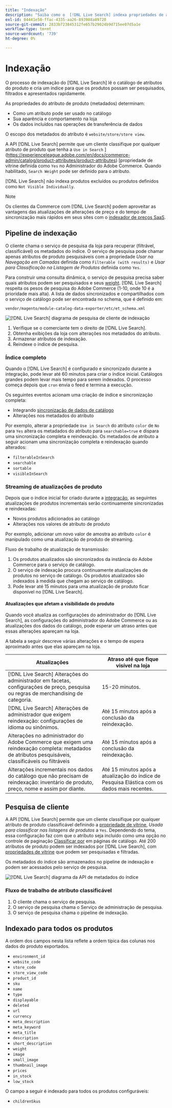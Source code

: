 ```yaml
---
title: "Indexação"
description: "Saiba como o  [!DNL Live Search] indexa propriedades de atributo de produto."
exl-id: 04441e58-ffac-4335-aa26-893988a89720
source-git-commit: 2833b723845312fe657b29024b9d715ee07d5a1e
workflow-type: tm+mt
source-wordcount: '739'
ht-degree: 0%

---
```


# Indexação

O processo de indexação do [!DNL Live Search] lê o catálogo de atributos do produto e cria um índice para que os produtos possam ser pesquisados, filtrados e apresentados rapidamente.

As propriedades do atributo de produto (metadados) determinam:

* Como um atributo pode ser usado no catálogo
* Sua aparência e comportamento na loja
* Os dados incluídos nas operações de transferência de dados

O escopo dos metadados do atributo é `website/store/store view`.

A API [!DNL Live Search] permite que um cliente classifique por qualquer atributo de produto que tenha a `Use in Search` ](https://experienceleague.adobe.com/en/docs/commerce-admin/catalog/product-attributes/product-attributes) [propriedade de vitrine definida como `Yes` no Administrador do Adobe Commerce. Quando habilitado, `Search Weight` pode ser definido para o atributo.

[!DNL Live Search] não indexa produtos excluídos ou produtos definidos como `Not Visible Individually`.

>[!NOTE]
>
> Os clientes da Commerce com [!DNL Live Search] podem aproveitar as vantagens das atualizações de alterações de preço e do tempo de sincronização mais rápidos em seus sites com o [indexador de preços SaaS](../price-index/price-indexing.md).

## Pipeline de indexação

O cliente chama o serviço de pesquisa da loja para recuperar (filtrável, classificável) os metadados do índice. O serviço de pesquisa pode chamar apenas atributos de produto pesquisáveis com a propriedade *Usar na Navegação em Camadas* definida como `Filterable (with results)` e *Usar para Classificação na Listagem de Produtos* definida como `Yes`.

Para construir uma consulta dinâmica, o serviço de pesquisa precisa saber quais atributos podem ser pesquisados e seus [weight](https://experienceleague.adobe.com/en/docs/commerce-admin/catalog/catalog/search/search-results). [!DNL Live Search] respeita os pesos de pesquisa do Adobe Commerce (1-10, onde 10 é a prioridade mais alta). A lista de dados sincronizados e compartilhados com o serviço de catálogo pode ser encontrada no schema, que é definido em:

`vendor/magento/module-catalog-data-exporter/etc/et_schema.xml`

![[!DNL Live Search] diagrama de pesquisa de cliente de indexação](assets/indexing-pipeline.svg)

1. Verifique se o comerciante tem o direito de [!DNL Live Search].
1. Obtenha exibições da loja com alterações nos metadados do atributo.
1. Armazenar atributos de indexação.
1. Reindexe o índice de pesquisa.

### Índice completo

Quando o [!DNL Live Search] é configurado e sincronizado durante a integração, pode levar até 60 minutos para criar o índice inicial. Catálogos grandes podem levar mais tempo para serem indexados. O processo começa depois que `cron` envia o feed e termina a execução.

Os seguintes eventos acionam uma criação de índice e sincronização completa:

* Integrando [sincronização de dados de catálogo](install.md#synchronize-catalog-data)
* Alterações nos metadados do atributo

Por exemplo, alterar a propriedade `Use in Search` do atributo `color` de `No` para `Yes` altera os metadados do atributo para `searchable=true` e dispara uma sincronização completa e reindexação. Os metadados de atributo a seguir acionam uma sincronização completa e reindexação quando alterados:

* `filterableInSearch`
* `searchable`
* `sortable`
* `visibleInSearch`

### Streaming de atualizações de produto

Depois que o índice inicial for criado durante a [integração](install.md#synchronize-catalog-data), as seguintes atualizações de produtos incrementais serão continuamente sincronizadas e reindexadas:

* Novos produtos adicionados ao catálogo
* Alterações nos valores de atributo de produto

Por exemplo, adicionar um novo valor de amostra ao atributo `color` é manipulado como uma atualização de produto de streaming.

Fluxo de trabalho de atualização de transmissão:

1. Os produtos atualizados são sincronizados da instância do Adobe Commerce para o serviço de catálogo.
1. O serviço de indexação procura continuamente atualizações de produtos no serviço de catálogo. Os produtos atualizados são indexados à medida que chegam ao serviço de catálogo.
1. Pode levar até 15 minutos para uma atualização de produto ficar disponível no [!DNL Live Search].

#### Atualizações que afetam a visibilidade do produto

Quando você atualiza as configurações do administrador do [!DNL Live Search], as configurações do administrador do Adobe Commerce ou as atualizações dos dados do catálogo, pode esperar um atraso antes que essas alterações apareçam na loja.

A tabela a seguir descreve várias alterações e o tempo de espera aproximado antes que elas apareçam na loja.

| Atualizações | Atraso até que fique visível na loja |
|---|---|
| [!DNL Live Search] Alterações do administrador em facetas, configurações de preço, pesquisa ou regras de merchandising de categoria. | 15-20 minutos. |
| [!DNL Live Search] Alterações de administrador que exigem reindexação: configurações de idioma ou sinônimos. | Até 15 minutos após a conclusão da reindexação. |
| Alterações no administrador do Adobe Commerce que exigem uma reindexação completa: metadados de atributos pesquisáveis, classificáveis ou filtráveis | Até 15 minutos após a conclusão da reindexação. |
| Alterações incrementais nos dados do catálogo que não precisam de reindexação: inventário de produto, preço, nome e assim por diante. | Até 15 minutos após a atualização do índice de Pesquisa Elástica com os dados mais recentes. |

## Pesquisa de cliente

A API [!DNL Live Search] permite que um cliente classifique por qualquer atributo de produto classificável definindo a [propriedade de vitrine](https://experienceleague.adobe.com/en/docs/commerce-admin/catalog/product-attributes/product-attributes), *Usada para classificar nas listagens de produtos* a `Yes`. Dependendo do tema, essa configuração faz com que o atributo seja incluído como uma opção no controle de paginação [Classificar por](https://experienceleague.adobe.com/en/docs/commerce-admin/catalog/catalog/navigation/navigation) em páginas de catálogo. Até 200 atributos de produto podem ser indexados por [!DNL Live Search], com [propriedades de vitrine](https://experienceleague.adobe.com/en/docs/commerce-admin/catalog/product-attributes/product-attributes) que podem ser pesquisadas e filtradas.

Os metadados do índice são armazenados no pipeline de indexação e podem ser acessados pelo serviço de pesquisa.

![[!DNL Live Search] diagrama da API de metadados do índice ](assets/index-metadata-api.svg)

### Fluxo de trabalho de atributo classificável

1. O cliente chama o serviço de pesquisa.
1. O serviço de pesquisa chama o Serviço de administração de pesquisa.
1. O serviço de pesquisa chama o pipeline de indexação.

## Indexado para todos os produtos

A ordem dos campos nesta lista reflete a ordem típica das colunas nos dados do produto exportados.

* `environment_id`
* `website_code`
* `store_code`
* `store_view_code`
* `product_id`
* `sku`
* `name`
* `type`
* `displayable`
* `deleted`
* `url`
* `currency`
* `meta_description`
* `meta_keyword`
* `meta_title`
* `description`
* `short_description`
* `weight`
* `image`
* `small_image`
* `thumbnail_image`
* `prices`
* `in_stock`
* `low_stock`

O campo a seguir é indexado para todos os produtos configuráveis:

* `childrenSkus`
